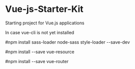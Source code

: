 # Vue-js-Starter-Kit
Starting project for Vue.js applications

In case vue-cli is not yet installed

#npm install sass-loader node-sass style-loader --save-dev 

#npm install --save vue-resource

#npm install --save vue-router
